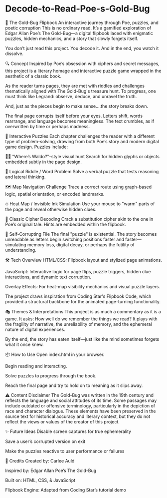 # Decode-to-Read-Poe-s-Gold-Bug
📘 The Gold-Bug Flipbook
An interactive journey through Poe, puzzles, and poetic corruption
This is no ordinary read.
It’s a gamified exploration of Edgar Allan Poe’s The Gold-Bug—a digital flipbook laced with enigmatic puzzles, hidden mechanics, and a story that slowly forgets itself.

You don’t just read this project.
You decode it.
And in the end, you watch it dissolve.

🔍 Concept
Inspired by Poe’s obsession with ciphers and secret messages, this project is a literary homage and interactive puzzle game wrapped in the aesthetic of a classic book.

As the reader turns pages, they are met with riddles and challenges thematically aligned with The Gold-Bug's treasure hunt. To progress, one must think like Legrand: observe, deduce, and unravel the truth.

And, just as the pieces begin to make sense....the story breaks down.

The final page corrupts itself before your eyes. Letters shift, words rearrange, and language becomes meaningless. The text crumbles, as if overwritten by time or perhaps madness.

🧠 Interactive Puzzles
Each chapter challenges the reader with a different type of problem-solving, drawing from both Poe’s story and modern digital game design. Puzzles include:

🧍‍♂️ "Where’s Waldo?"–style visual hunt
Search for hidden glyphs or objects embedded subtly in the page design.

🧠 Logical Riddle / Word Problem
Solve a verbal puzzle that tests reasoning and lateral thinking.

🗺 Map Navigation Challenge
Trace a correct route using graph-based logic, spatial orientation, or encoded landmarks.

🔥 Heat Map / Invisible Ink Simulation
Use your mouse to "warm" parts of the page and reveal otherwise hidden clues.

🔐 Classic Cipher Decoding
Crack a substitution cipher akin to the one in Poe’s original tale. Hints are embedded within the flipbook.

🧨 Self-Corrupting File
The final "puzzle" is existential. The story becomes unreadable as letters begin switching positions faster and faster—simulating memory loss, digital decay, or perhaps the futility of understanding.

🛠 Tech Overview
HTML/CSS: Flipbook layout and stylized page animations.

JavaScript: Interactive logic for page flips, puzzle triggers, hidden clue interactions, and dynamic text corruption.

Overlay Effects: For heat-map visibility mechanics and visual puzzle layers.

The project draws inspiration from Coding Star's Flipbook Code, which provided a structural backbone for the animated page-turning functionality.

🎭 Themes & Interpretations
This project is as much a commentary as it is a game.
It asks: How well do we remember the things we read?
It plays with the fragility of narrative, the unreliability of memory, and the ephemeral nature of digital experiences.

By the end, the story has eaten itself—just like the mind sometimes forgets what it once knew.

📦 How to Use
Open index.html in your browser.

Begin reading and interacting.

Solve puzzles to progress through the book.

Reach the final page and try to hold on to meaning as it slips away.

⚠️ Content Disclaimer
The Gold-Bug was written in the 19th century and reflects the language and social attitudes of its time. Some passages may include outdated or offensive terminology, particularly in the depiction of race and character dialogue. These elements have been preserved in the source text for historical accuracy and literary context, but they do not reflect the views or values of the creator of this project.

✨ Future Ideas
Disable screen captures for true ephemerality

Save a user’s corrupted version on exit

Make the puzzles reactive to user performance or failures

👻 Credits
Created by: Carlee Auld

Inspired by: Edgar Allan Poe’s The Gold-Bug

Built on: HTML, CSS, & JavaScript

Flipbook Engine: Adapted from Coding Star’s tutorial demo
